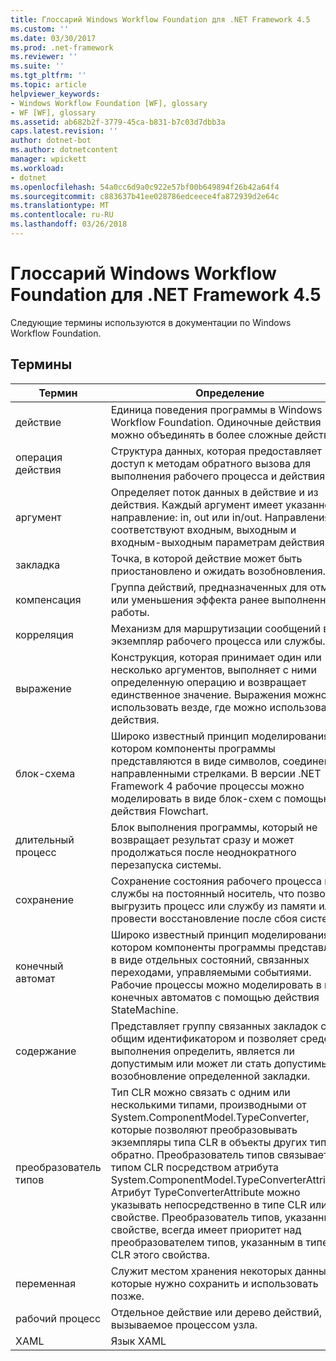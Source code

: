 ```yaml
---
title: Глоссарий Windows Workflow Foundation для .NET Framework 4.5
ms.custom: ''
ms.date: 03/30/2017
ms.prod: .net-framework
ms.reviewer: ''
ms.suite: ''
ms.tgt_pltfrm: ''
ms.topic: article
helpviewer_keywords:
- Windows Workflow Foundation [WF], glossary
- WF [WF], glossary
ms.assetid: ab682b2f-3779-45ca-b831-b7c03d7dbb3a
caps.latest.revision: ''
author: dotnet-bot
ms.author: dotnetcontent
manager: wpickett
ms.workload:
- dotnet
ms.openlocfilehash: 54a0cc6d9a0c922e57bf00b649894f26b42a64f4
ms.sourcegitcommit: c883637b41ee028786edceece4fa872939d2e64c
ms.translationtype: MT
ms.contentlocale: ru-RU
ms.lasthandoff: 03/26/2018
---
```

# <a name="windows-workflow-foundation-glossary-for-net-framework-45"></a>Глоссарий Windows Workflow Foundation для .NET Framework 4.5
Следующие термины используются в документации по Windows Workflow Foundation.  
  
## <a name="terms"></a>Термины  
  
|Термин|Определение|  
|----------|----------------|  
|действие|Единица поведения программы в Windows Workflow Foundation. Одиночные действия можно объединять в более сложные действия.|  
|операция действия|Структура данных, которая предоставляет доступ к методам обратного вызова для выполнения рабочего процесса и действия.|  
|аргумент|Определяет поток данных в действие и из действия. Каждый аргумент имеет указанное направление: in, out или in/out. Направления соответствуют входным, выходным и входным-выходным параметрам действия.|  
|закладка|Точка, в которой действие может быть приостановлено и ожидать возобновления.|  
|компенсация|Группа действий, предназначенных для отмены или уменьшения эффекта ранее выполненной работы.|  
|корреляция|Механизм для маршрутизации сообщений в экземпляр рабочего процесса или службы.|  
|выражение|Конструкция, которая принимает один или несколько аргументов, выполняет с ними определенную операцию и возвращает единственное значение. Выражения можно использовать везде, где можно использовать действия.|  
|блок-схема|Широко известный принцип моделирования, в котором компоненты программы представляются в виде символов, соединенных направленными стрелками.  В версии .NET Framework 4 рабочие процессы можно моделировать в виде блок-схем с помощью действия Flowchart.|  
|длительный процесс|Блок выполнения программы, который не возвращает результат сразу и может продолжаться после неоднократного перезапуска системы.|  
|сохранение|Сохранение состояния рабочего процесса или службы на постоянный носитель, что позволяет выгрузить процесс или службу из памяти или провести восстановление после сбоя системы.|  
|конечный автомат|Широко известный принцип моделирования, в котором компоненты программы представлены в виде отдельных состояний, связанных переходами, управляемыми событиями.  Рабочие процессы можно моделировать в виде конечных автоматов с помощью действия StateMachine.|  
|содержание|Представляет группу связанных закладок с общим идентификатором и позволяет среде выполнения определить, является ли допустимым или может ли стать допустимым возобновление определенной закладки.|  
|преобразователь типов|Тип CLR можно связать с одним или несколькими типами, производными от System.ComponentModel.TypeConverter, которые позволяют преобразовывать экземпляры типа CLR в объекты других типов и обратно. Преобразователь типов связывается с типом CLR посредством атрибута System.ComponentModel.TypeConverterAttribute.  Атрибут TypeConverterAttribute можно указывать непосредственно в типе CLR или в свойстве. Преобразователь типов, указанный в свойстве, всегда имеет приоритет над преобразователем типов, указанным в типе CLR этого свойства.|  
|переменная|Служит местом хранения некоторых данных, которые нужно сохранить и использовать позже.|  
|рабочий процесс|Отдельное действие или дерево действий, вызываемое процессом узла.|  
|XAML|Язык XAML|
